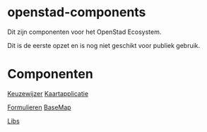 # openstad-components

Dit zijn componenten voor het OpenStad Ecosystem.

Dit is de eerste opzet en is nog niet geschikt voor publiek gebruik.

# Componenten

[Keuzewijzer](doc/choices-guide)
[Kaartapplicatie](doc/ideas-on-map)

[Formulieren](doc/forms)
[BaseMap](doc/base-map)

[Libs](/doc/libs)


